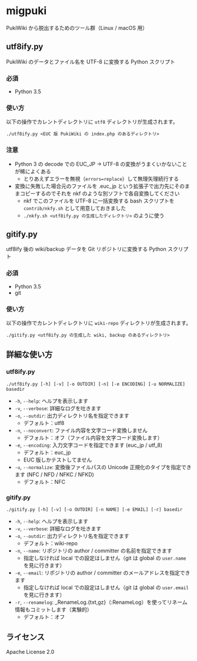 # migpuki

PukiWiki から脱出するためのツール群（Linux / macOS 用）

## utf8ify.py

PukiWiki のデータとファイル名を UTF-8 に変換する Python スクリプト

### 必須

* Python 3.5

### 使い方

以下の操作でカレントディレクトリに `utf8` ディレクトリが生成されます。

```
./utf8ify.py <EUC 版 PukiWiki の index.php のあるディレクトリ>
```

### 注意

* Python 3 の decode での EUC_JP → UTF-8 の変換がうまくいかないことが稀によくある
    * とりあえずエラーを無視（`errors=replace`）して無理矢理続行する
* 変換に失敗した場合元のファイルを .euc_jp という拡張子で出力先にそのままコピーするのでそれを nkf のような別ソフトで各自変換してください
    * nkf でこのファイルを UTF-8 に一括変換する bash スクリプトを `contrib/nkfy.sh` として用意しておきました
    * `./nkfy.sh <utf8ify.py の生成したディレクトリ>` のように使う

## gitify.py

utf8ify 後の wiki/backup データを Git リポジトリに変換する Python スクリプト

### 必須

* Python 3.5
* git

### 使い方

以下の操作でカレントディレクトリに `wiki-repo` ディレクトリが生成されます。

```
./gitify.py <utf8ify.py の生成した wiki, backup のあるディレクトリ>
```

## 詳細な使い方

### utf8ify.py

```
./utf8ify.py [-h] [-v] [-o OUTDIR] [-n] [-e ENCODING] [-u NORMALIZE] basedir
```

* `-h`, `--help`: ヘルプを表示します
* `-v`, `--verbose`: 詳細なログを吐きます
* `-o`, `--outdir`: 出力ディレクトリ名を指定できます
    + デフォルト：utf8
* `-n`, `--noconvert`: ファイル内容を文字コード変換しません
    + デフォルト：オフ（ファイル内容を文字コード変換します）
* `-e`, `--encoding`: 入力文字コードを指定できます (euc\_jp / utf\_8)
    + デフォルト：euc\_jp
    + EUC 版しかテストしてません
* `-u`, `--normalize`: 変換後ファイルパスの Unicode 正規化のタイプを指定できます (NFC / NFD / NFKC / NFKD)
    + デフォルト：NFC

### gitify.py

```
./gitify.py [-h] [-v] [-o OUTDIR] [-n NAME] [-e EMAIL] [-r] basedir
```

* `-h`, `--help`: ヘルプを表示します
* `-v`, `--verbose`: 詳細なログを吐きます
* `-o`, `--outdir`: 出力ディレクトリ名を指定できます
    + デフォルト：wiki-repo
* `-n`, `--name`: リポジトリの author / committer の名前を指定できます
    + 指定しなければ local での設定はしません（git は global の `user.name` を見に行きます）
* `-e`, `--email`: リポジトリの author / committer のメールアドレスを指定できます
    + 指定しなければ local での設定はしません（git は global の `user.email` を見に行きます）
* `-r`, `--renamelog`: _RenameLog.{txt,gz}（:RenameLog）を使ってリネーム情報もコミットします（実験的）
    + デフォルト：オフ

## ライセンス

Apache License 2.0
